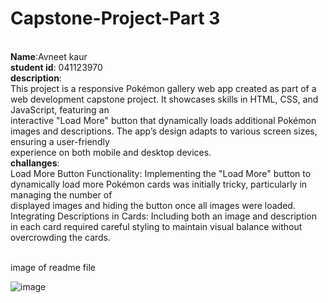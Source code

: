 # Capstone-Project-Part 3
 <br>**Name**:Avneet kaur
 <br>**student id**: 041123970
 <br>**description**:
<br>This project is a responsive Pokémon gallery web app created as part of a web development capstone project. It showcases skills in HTML, CSS, and JavaScript, featuring an <br>interactive "Load More" button that dynamically loads additional Pokémon images and descriptions. The app’s design adapts to various screen sizes, ensuring a user-friendly <br>experience on both mobile and desktop devices.
<br>**challanges**:
<br>Load More Button Functionality: Implementing the "Load More" button to dynamically load more Pokémon cards was initially tricky, particularly in managing the number of <br>displayed images and hiding the button once all images were loaded.
<br>Integrating Descriptions in Cards: Including both an image and description in each card required careful styling to maintain visual balance without overcrowding the cards.

<br>image of readme file

![image](https://github.com/user-attachments/assets/89fef538-f92c-4138-a7bf-c89f618d5a2f)

